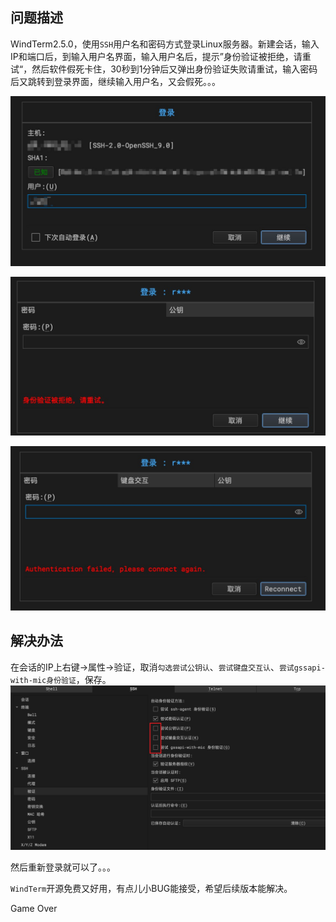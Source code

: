 ## 问题描述

WindTerm2.5.0，使用`SSH`用户名和密码方式登录Linux服务器。新建会话，输入IP和端口后，到输入用户名界面，输入用户名后，提示”身份验证被拒绝，请重试“，然后软件假死卡住，30秒到1分钟后又弹出身份验证失败请重试，输入密码后又跳转到登录界面，继续输入用户名，又会假死。。。

![1.jpg](./1.jpg)

![2.jpg](./2.jpg)

![3.jpg](./3.jpg)

## 解决办法

在会话的IP上右键->属性->验证，取消`勾选尝试公钥认`、`尝试键盘交互认`、`尝试gssapi-with-mic身份验证`，保存。
![034b80c250eae9f2bf9b4f14c74df9cf.png](0892dc87d0174c26b5c71b6a0b193bf4.png)

然后重新登录就可以了。。。

`WindTerm`开源免费又好用，有点儿小BUG能接受，希望后续版本能解决。

Game Over